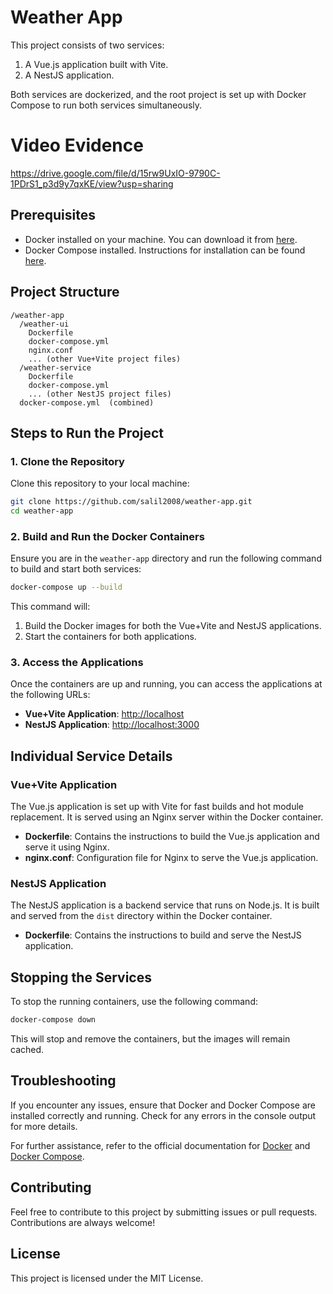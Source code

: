 
# Weather App

This project consists of two services:
1. A Vue.js application built with Vite.
2. A NestJS application.

Both services are dockerized, and the root project is set up with Docker Compose to run both services simultaneously.

# Video Evidence
https://drive.google.com/file/d/15rw9UxIO-9790C-1PDrS1_p3d9y7qxKE/view?usp=sharing

## Prerequisites

- Docker installed on your machine. You can download it from [here](https://www.docker.com/get-started).
- Docker Compose installed. Instructions for installation can be found [here](https://docs.docker.com/compose/install/).

## Project Structure

```
/weather-app
  /weather-ui
    Dockerfile
    docker-compose.yml
    nginx.conf
    ... (other Vue+Vite project files)
  /weather-service
    Dockerfile
    docker-compose.yml
    ... (other NestJS project files)
  docker-compose.yml  (combined)
```

## Steps to Run the Project

### 1. Clone the Repository

Clone this repository to your local machine:

```sh
git clone https://github.com/salil2008/weather-app.git
cd weather-app
```

### 2. Build and Run the Docker Containers

Ensure you are in the `weather-app` directory and run the following command to build and start both services:

```sh
docker-compose up --build
```

This command will:

1. Build the Docker images for both the Vue+Vite and NestJS applications.
2. Start the containers for both applications.

### 3. Access the Applications

Once the containers are up and running, you can access the applications at the following URLs:

- **Vue+Vite Application**: [http://localhost](http://localhost)
- **NestJS Application**: [http://localhost:3000](http://localhost:3000)

## Individual Service Details

### Vue+Vite Application

The Vue.js application is set up with Vite for fast builds and hot module replacement. It is served using an Nginx server within the Docker container.

- **Dockerfile**: Contains the instructions to build the Vue.js application and serve it using Nginx.
- **nginx.conf**: Configuration file for Nginx to serve the Vue.js application.

### NestJS Application

The NestJS application is a backend service that runs on Node.js. It is built and served from the `dist` directory within the Docker container.

- **Dockerfile**: Contains the instructions to build and serve the NestJS application.

## Stopping the Services

To stop the running containers, use the following command:

```sh
docker-compose down
```

This will stop and remove the containers, but the images will remain cached.

## Troubleshooting

If you encounter any issues, ensure that Docker and Docker Compose are installed correctly and running. Check for any errors in the console output for more details.

For further assistance, refer to the official documentation for [Docker](https://docs.docker.com/) and [Docker Compose](https://docs.docker.com/compose/).

## Contributing

Feel free to contribute to this project by submitting issues or pull requests. Contributions are always welcome!

## License

This project is licensed under the MIT License.
